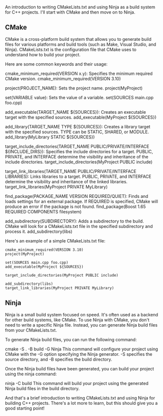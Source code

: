 An introduction to writing CMakeLists.txt and using Ninja as a build system for C++ projects. I'll start with CMake and then move on to Ninja.

## CMake
CMake is a cross-platform build system that allows you to generate build files for various platforms and build tools (such as Make, Visual Studio, and Ninja). CMakeLists.txt is the configuration file that CMake uses to understand how to build your project.

Here are some common keywords and their usage:

cmake_minimum_required(VERSION x.y): Specifies the minimum required CMake version.
cmake_minimum_required(VERSION 3.10)

project(PROJECT_NAME): Sets the project name.
project(MyProject)

set(VARIABLE value): Sets the value of a variable.
set(SOURCES main.cpp foo.cpp)

add_executable(TARGET_NAME ${SOURCES}): Creates an executable target with the specified sources.
add_executable(MyProject ${SOURCES})

add_library(TARGET_NAME TYPE ${SOURCES}): Creates a library target with the specified sources. TYPE can be STATIC, SHARED, or MODULE.
add_library(MyLibrary STATIC ${SOURCES})

target_include_directories(TARGET_NAME PUBLIC/PRIVATE/INTERFACE ${INCLUDE_DIRS}): Specifies the include directories for a target. PUBLIC, PRIVATE, and INTERFACE determine the visibility and inheritance of the include directories.
target_include_directories(MyProject PUBLIC include)

target_link_libraries(TARGET_NAME PUBLIC/PRIVATE/INTERFACE LIBRARIES): Links libraries to a target. PUBLIC, PRIVATE, and INTERFACE determine the visibility and inheritance of the linked libraries.
target_link_libraries(MyProject PRIVATE MyLibrary)

find_package(PACKAGE_NAME VERSION REQUIRED/QUIET): Finds and loads settings for an external package. If REQUIRED is specified, CMake will produce an error if the package is not found.
find_package(Boost 1.65 REQUIRED COMPONENTS filesystem)

add_subdirectory(SUBDIRECTORY): Adds a subdirectory to the build. CMake will look for a CMakeLists.txt file in the specified subdirectory and process it.
add_subdirectory(libs)

Here's an example of a simple CMakeLists.txt file:

```
cmake_minimum_required(VERSION 3.10)
project(MyProject)

set(SOURCES main.cpp foo.cpp)
add_executable(MyProject ${SOURCES})

target_include_directories(MyProject PUBLIC include)

add_subdirectory(libs)
target_link_libraries(MyProject PRIVATE MyLibrary)
```


## Ninja
Ninja is a small build system focused on speed. It's often used as a backend for other build systems, like CMake. To use Ninja with CMake, you don't need to write a specific Ninja file. Instead, you can generate Ninja build files from your CMakeLists.txt.

To generate Ninja build files, you can run the following command:

cmake -S . -B build -G Ninja
This command will configure your project using CMake with the -G option specifying the Ninja generator. -S specifies the source directory, and -B specifies the build directory.

Once the Ninja build files have been generated, you can build your project using the ninja command:

ninja -C build
This command will build your project using the generated Ninja build files in the build directory.

And that's a brief introduction to writing CMakeLists.txt and using Ninja for building C++ projects. There's a lot more to learn, but this should give you a good starting point!